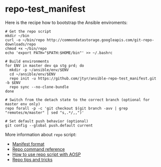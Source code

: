 repo-test_manifest
==================

Here is the recipe how to bootstrap the Ansible enviroments:

```
# Get the repo script
mkdir ~/bin
curl -o ~/bin/repo http://commondatastorage.googleapis.com/git-repo-downloads/repo
chmod +x ~/bin/repo
echo 'export PATH="$PATH:$HOME/bin"' >> ~/.bashrc

# Build environments
for ENV in master dev qa stg prd; do
  mkdir -p ~/ansible/env/$ENV
  cd ~/ansible/env/$ENV
  repo init -u https://github.com/jtyr/ansible-repo-test_manifest.git -b $ENV
  repo sync --no-clone-bundle
done

# Switch from the detach state to the correct branch (optional for master env only)
repo forall -p -c 'git checkout $(git branch -avv | grep "remotes/m/master" | sed "s,.*/,,")'

# Set default push behavior (optional)
git config --global push.default current
```

More information about `repo` script:

- [Manifest format](https://gerrit.googlesource.com/git-repo/+/master/docs/manifest-format.txt)
- [Repo command reference](http://source.android.com/source/using-repo.html)
- [How to use repo script with AOSP](http://udinic.wordpress.com/2014/05/24/aosp-part-1-get-the-code-using-the-manifest-and-repo)
- [Repo tips and tricks](http://xda-university.com/as-a-developer/repo-tips-tricks)
